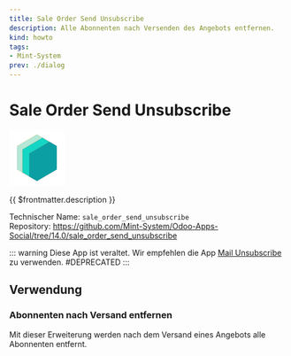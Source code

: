 ```yaml
---
title: Sale Order Send Unsubscribe
description: Alle Abonnenten nach Versenden des Angebots entfernen.
kind: howto
tags:
- Mint-System
prev: ./dialog
---
```

# Sale Order Send Unsubscribe
![icon_oms_box](attachments/icons_odoo_mint_system.png)

{{ $frontmatter.description }}

Technischer Name: `sale_order_send_unsubscribe`\
Repository: <https://github.com/Mint-System/Odoo-Apps-Social/tree/14.0/sale_order_send_unsubscribe>

::: warning
Diese App ist veraltet. Wir empfehlen die App [Mail Unsubscribe](Mail%20Unsubscribe) zu verwenden.
#DEPRECATED
:::

## Verwendung

### Abonnenten nach Versand entfernen

Mit dieser Erweiterung werden nach dem Versand eines Angebots alle Abonnenten entfernt.
